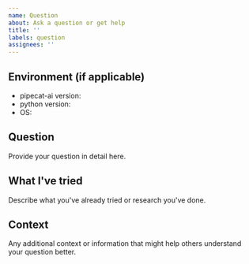 ```yaml
---
name: Question
about: Ask a question or get help
title: ''
labels: question
assignees: ''
---
```


## Environment (if applicable)

- pipecat-ai version:
- python version:
- OS:

## Question

Provide your question in detail here.

## What I've tried

Describe what you've already tried or research you've done.

## Context

Any additional context or information that might help others understand your question better.
